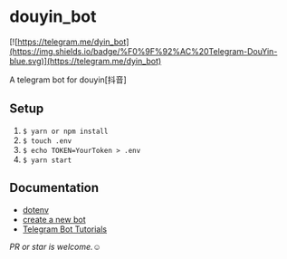 # douyin_bot

[![https://telegram.me/dyin_bot](https://img.shields.io/badge/%F0%9F%92%AC%20Telegram-DouYin-blue.svg)](https://telegram.me/dyin_bot)

A telegram bot for douyin[抖音]

## Setup

1.  `$ yarn or npm install`
2.  `$ touch .env`
3.  `$ echo TOKEN=YourToken > .env`
4.  `$ yarn start`

## Documentation

- [dotenv](https://github.com/motdotla/dotenv)
- [create a new bot](https://core.telegram.org/bots)
- [Telegram Bot Tutorials](https://github.com/yagop/node-telegram-bot-api/blob/master/doc/tutorials.md)

_PR or star is welcome.☺_
